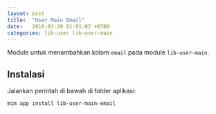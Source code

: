 ```yaml
---
layout: post
title:  "User Main Email"
date:   2016-01-20 01:01:02 +0700
categories: lib-user lib-user-main
---
```


Module untuk menambahkan kolom `email` pada module `lib-user-main`.

## Instalasi

Jalankan perintah di bawah di folder aplikasi:

```
mim app install lib-user-main-email
```
